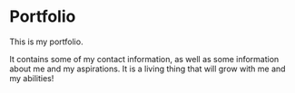 # Portfolio

This is my portfolio. 

It contains some of my contact information, as well as some information about me and my aspirations. It is a living thing that will grow with me and my abilities!